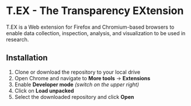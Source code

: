 # T.EX - The Transparency EXtension

T.EX is a Web extension for Firefox and Chromium-based browsers to enable data collection, inspection, analysis, and visualization to be used in research.

## Installation

1. Clone or download the repository to your local drive
2. Open Chrome and navigate to **More tools** -> **Extensions**
3. Enable **Developer mode** *(switch on the upper right)*
4. Click on **Load unpacked**
5. Select the downloaded repository and click **Open**
